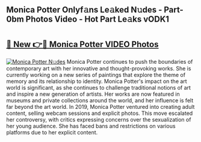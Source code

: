 ## Monica Potter Onlyf𝚊ns Le𝚊ked N𝚞des - Part-0bm Photos Video - Hot Part Le𝚊ks vODK1

# <h2><a href="http://ab17146.deff.icu/?id=Monica+Potter">🔗 New 👉🔴 Monica Potter VIDEO Photos</a></h2>

[![Monica Potter N𝚞des](https://i.imgur.com/rIISA9y.gif)](http://ab17146.deff.icu/?id=Monica+Potter)
Monica Potter continues to push the boundaries of contemporary art with her innovative and thought-provoking works. She is currently working on a new series of paintings that explore the theme of memory and its relationship to identity. Monica Potter's impact on the art world is significant, as she continues to challenge traditional notions of art and inspire a new generation of artists. Her works are now featured in museums and private collections around the world, and her influence is felt far beyond the art world. In 2019, Monica Potter ventured into creating adult content, selling webcam sessions and explicit photos. This move escalated her controversy, with critics expressing concerns over the sexualization of her young audience. She has faced bans and restrictions on various platforms due to her explicit content.
